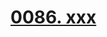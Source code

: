 # [0086. xxx](https://github.com/Tdahuyou/TNotes.react/tree/main/0086.%20xxx)

<!-- region:toc -->

<!-- endregion:toc -->
